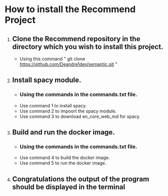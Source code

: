# How to install the Recommend Project
1. ## Clone the Recommend repository in the directory which you wish to install this project.
   * Using this command " git clone https://github.com/Deandre1dev/semantic.git "

2. ## Install spacy module.
   * ### Using the commands in the commands.txt file.
   * Use command 1 to install spacy.
   * Use command 2 to impoort the spacy module.
   * Use command 3 to download en_core_web_md for spacy.
   
4. ## Build and run the docker image.
   * ### Using the commands in the commands.txt file.
   * Use command 4 to build the docker image.
   * Use command 5 to run the docker image.
       
5. ## Congratulations the output of the program should be displayed in the terminal
